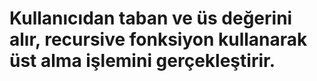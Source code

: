 # Kullanıcıdan taban ve üs değerini alır, recursive fonksiyon kullanarak üst alma işlemini gerçekleştirir.